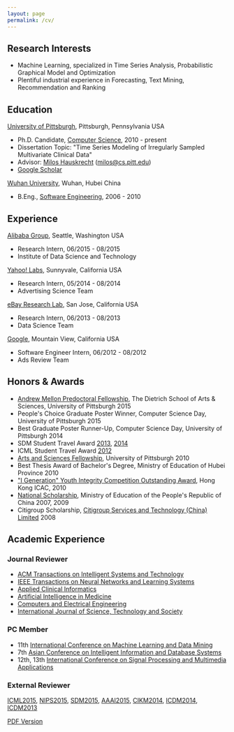 ```yaml
---
layout: page
permalink: /cv/
---
```


## Research Interests

* Machine Learning, specialized in Time Series Analysis, Probabilistic Graphical Model and Optimization
* Plentiful industrial experience in Forecasting, Text Mining, Recommendation and Ranking


## Education

[University of Pittsburgh](http://www.pitt.edu/), Pittsburgh, Pennsylvania USA

* Ph.D. Candidate, [Computer Science](http://www.cs.pitt.edu/), 2010 - present
* Dissertation Topic:  "Time Series Modeling of Irregularly Sampled Multivariate Clinical Data" 
* Advisor: [Milos Hauskrecht](http://people.cs.pitt.edu/~milos/) ([milos@cs.pitt.edu](mailto:milos@cs.pitt.edu)) 
* [Google Scholar](http://scholar.google.com/citations?user=rRTzNm0AAAAJ)


[Wuhan University](http://en.whu.edu.cn/), Wuhan, Hubei China

* B.Eng., [Software Engineering](http://iss.whu.edu.cn/EnglishV/), 2006 - 2010


## Experience

[Alibaba Group](http://data.alibaba.com/), Seattle, Washington USA

* Research Intern, 06/2015 - 08/2015
* Institute of Data Science and Technology

[Yahoo! Labs](https://labs.yahoo.com/), Sunnyvale, California USA

* Research Intern, 05/2014 - 08/2014
* Advertising Science Team

[eBay Research Lab](http://labs.ebay.com/), San Jose, California USA

* Research Intern, 06/2013 - 08/2013
* Data Science Team

[Google](http://www.google.com/), Mountain View, California USA

* Software Engineer Intern, 06/2012 - 08/2012
* Ads Review Team

## Honors & Awards

* [Andrew Mellon Predoctoral Fellowship](http://www.asgraduate.pitt.edu/node/336), The Dietrich School of Arts & Sciences, University of Pittsburgh 2015
* People's Choice Graduate Poster Winner, Computer Science Day, University of Pittsburgh 2015
* Best Graduate Poster Runner-Up, Computer Science Day, University of Pittsburgh 2014
* SDM Student Travel Award  [2013](http://www.siam.org/meetings/sdm13/), [2014](http://www.siam.org/meetings/sdm14/)
* ICML Student Travel Award  [2012](http://icml.cc/2012/)
* [Arts and Sciences Fellowship](http://www.asgraduate.pitt.edu/node/336), University of Pittsburgh  2010
* Best Thesis Award of Bachelor's Degree, Ministry of Education of Hubei Province 2010
* ["I Generation" Youth Integrity Competition Outstanding Award](http://www.me.icac.hk/new/yintegrity/en/I_Project_Competition.htm), Hong Kong ICAC, 2010
* [National Scholarship](http://www.moe.gov.cn/jyb_xwfb/xw_zt/moe_357/jyzt_2015nztzl/2015_zt06/15zt06_gxzzzc/gxzz_bzks/201508/t20150810_199202.html), Ministry of Education of the People's Republic of China  2007, 2009
* Citigroup Scholarship, [Citigroup Services and Technology (China) Limited](http://www.citibank.com/china/csts/index.htm)  2008


## Academic Experience

### Journal Reviewer

* [ACM Transactions on Intelligent Systems and Technology](http://tist.acm.org/index.php)
* [IEEE Transactions on Neural Networks and Learning Systems](http://cis.ieee.org/ieee-transactions-on-neural-networks-and-learning-systems.html)
* [Applied Clinical Informatics](http://aci.schattauer.de/)
* [Artificial Intelligence in Medicine](http://www.journals.elsevier.com/artificial-intelligence-in-medicine/)
* [Computers and Electrical Engineering](http://www.journals.elsevier.com/computers-and-electrical-engineering/)
* [International Journal of Science, Technology and Society](http://www.sciencepublishinggroup.com/j/ijsts)

### PC Member

* 11th [International Conference on Machine Learning and Data Mining](http://www.mldm.de/index.php)
* 7th [Asian Conference on Intelligent Information and Database Systems](http://www.aciids.org/)
* 12th, 13th [International Conference on Signal Processing and Multimedia Applications](http://www.sigmap.icete.org/)

### External Reviewer

[ICML2015](http://icml.cc/2015/), [NIPS2015](https://nips.cc/), [SDM2015](http://www.siam.org/meetings/sdm15/), [AAAI2015](http://www.aaai.org/Conferences/AAAI/aaai15.php), [CIKM2014](http://cikm2014.fudan.edu.cn/), [ICDM2014](http://icdm2014.sfu.ca/home.html), [ICDM2013](http://icdm2013.rutgers.edu/)




<div class="mt3">
  <a href="{{ site.baseurl }}/download/zitao-cv.pdf" class="button button-blue button-big">PDF Version</a>
</div>

